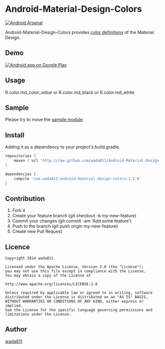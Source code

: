 Android-Material-Design-Colors
====
[![Android Arsenal](https://img.shields.io/badge/Android%20Arsenal-Android--Material--Design--Colors-brightgreen.svg?style=flat)](https://android-arsenal.com/details/1/1231)

Android-Material-Design-Colors provides [color definitions](https://github.com/wada811/Android-Material-Design-Colors/blob/master/library/src/main/res/values/colors.xml) of the Material Design.

## Demo
[![Android app on Google Play](https://developer.android.com/images/brand/en_app_rgb_wo_60.png)](https://play.google.com/store/apps/details?id=com.wada811.android.material.design.colors.sample)

## Usage

R.color.md_*color*_*value* or R.color.md_black or R.color.md_white

## Sample

Please try to move the [sample module](https://github.com/wada811/Android-Material-Design-Colors/tree/master/sample).

## Install

Adding it as a dependency to your project's build.gradle.

```groovy
repositories {
    maven { url 'http://raw.github.com/wada811/Android-Material-Design-Colors/master/repository/' }
}

dependencies {
    compile 'com.wada811:android-material-design-colors:1.2.0'
}
```

## Contribution

1. Fork it
2. Create your feature branch (git checkout -b my-new-feature)
3. Commit your changes (git commit -am 'Add some feature')
4. Push to the branch (git push origin my-new-feature)
5. Create new Pull Request

## Licence

    Copyright 2014 wada811

    Licensed under the Apache License, Version 2.0 (the "License");
    you may not use this file except in compliance with the License.
    You may obtain a copy of the License at

    http://www.apache.org/licenses/LICENSE-2.0

    Unless required by applicable law or agreed to in writing, software
    distributed under the License is distributed on an "AS IS" BASIS,
    WITHOUT WARRANTIES OR CONDITIONS OF ANY KIND, either express or implied.
    See the License for the specific language governing permissions and
    limitations under the License.

## Author

[wada811](https://github.com/wada811)